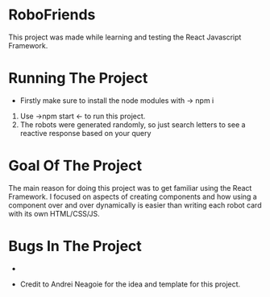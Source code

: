# RoboFriends
This project was made while learning and testing the React Javascript Framework.
  
# Running The Project
* Firstly make sure to install the node modules with -> npm i
1. Use ->npm start <- to run this project.  
2. The robots were generated randomly, so just search letters to see a reactive response based on your query
  
# Goal Of The Project
The main reason for doing this project was to get familiar using the React Framework. I focused on aspects of creating components and how using a component over and over dynamically is easier than writing each robot card with its own HTML/CSS/JS. 

# Bugs In The Project
-

 * Credit to Andrei Neagoie for the idea and template for this project.
